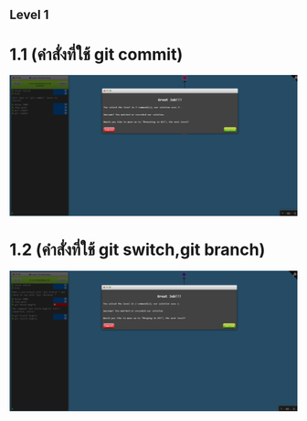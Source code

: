 ## Level 1
# 1.1 (คำสั่งที่ใช้ git commit)
![alt text](1.1.png)

# 1.2 (คำสั่งที่ใช้ git switch,git branch)
![alt text](1.2.png)